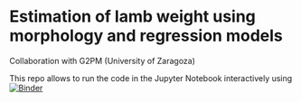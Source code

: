 # Estimation of lamb weight using morphology and regression models

Collaboration with G2PM (University of Zaragoza)


This repo allows to run the code in the Jupyter Notebook interactively using [![Binder](https://mybinder.org/badge_logo.svg)](https://mybinder.org/v2/gh/ULE-Informatica/morfologia-unizar-ule/master?filepath=%2Fscripts%2Fprocess_images_to_create_csv_dataset.ipynb)